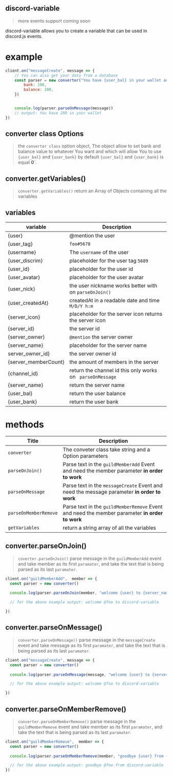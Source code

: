 ## discord-variable 

> more events support coming soon

discord-variable allows you to create a variable that can be used in discord.js events.




# example

```js
client.on("messageCreate", message => {
    // You can also get your data from a database
    const parser = new converter("You have {user_bal} in your wallet and {user_bank} in your", {
        bank: 100,
        balance: 200,
    })


    console.log(parser.parseOnMessage(message))
    // output: You have 200 in your wallet
})
```

## converter class Options

> the `converter class` option object, The object allow to set bank and balance value to whatever You want and which will allow You to use `{user_bal}` and `{user_bank}` by default `{user_bal}` and `{user_bank}` is equal __0__`.


## converter.getVariables()

> `converter.getVariables()` return an Array of Objects containing all the variables



## variables

| variable       | Description                                           |
| -------------- | ------------------------------------------------------|
| {user}         | @mention the user                                     |
| {user_tag}     | `foo#5678`                                            |
| {username}     | The `username` of the user                            |
| {user_discrim} | placeholder for the user tag  `5689`                  |
| {user_id}      | placeholder for the user id                           |
| {user_avatar}  | placeholder for the user avatar                       |
| {user_nick}    | the user nickname works better with on `parseOnJoin()`|
| {user_createdAt}| createdAt in a readable date and time `M/D/Y h:m`    |
| {server_icon}  | placeholder for the server icon returns the server icon|
| {server_id}    | the server id                                          |
| {server_owner} | `@mention` the server owner                            |
|{server_name}   | placeholder for the server name
|server_owner_id} |  the server owner id 
|{server_memberCount} | the amount of members in the server  |
|{channel_id}    | return the channel id this only works on ` parseOnMessage`|
| {server_name} | return the server name  |
| {user_bal}    | return the user balance |
| {user_bank}   | return the user bank |

# methods


|           Title              |                Description               |
|------------------------------|------------------------------------------|
|      ` converter `           |The conveter class take string and a Option parameters|
| `parseOnJoin()` | Parse text in the `guildMemberAdd` Event and need the member parameter __in order to work__|
| `parseOnMessage` | Parse text in the `messageCreate` Event and need the message parameter __in order to work__|
| `parseOnMemberRemove` | Parse text in the `guildMemberRemove` Event and need the member parameter __in order to work__| 
| `getVariables`  | return a string array of all the variables            |


## converter.parseOnJoin()

> `coverter.parseOnJoin()` parse message in the `guildMemberAdd` event and take member as its first `paramater`, and take the text that is being parsed as its last `paramater`.

```js
client.on("guildMemberAdd",  member => {
  const parser = new converter()
  
  console.log(parser.parseOnJoin(member, "welcome {user} to {server_name}"))

  // for the above example output: welcome @foo to discord-variable

})
```
## converter.parseOnMessage()
> `converter.parseOnMessage()` parse message in the `messageCreate` event and take message as its first `paramater`, and take the text that is being parsed as its last `paramater`.


```js
client.on("messageCreate", message => {
  const parser = new converter()
  
  console.log(parser.parseOnMessage(message, "welcome {user} to {server_name}"))

  // for the above example output: welcome @foo to discord-variable

})
```
## converter.parseOnMemberRemove()
> `converter.parseOnMemberRemove()` parse message in the `guildMemberRemove` event and take member as its first `paramater`, and take the text that is being parsed as its last `paramater`.

```js
client.on("guildMemberRemove",  member => {
  const parser = new converter()
  
  console.log(parser.parseOnMemberRemove(member, "goodbye {user} from {server_name}"))

  // for the above example output: goodbye @foo from discord-variable
})
```




